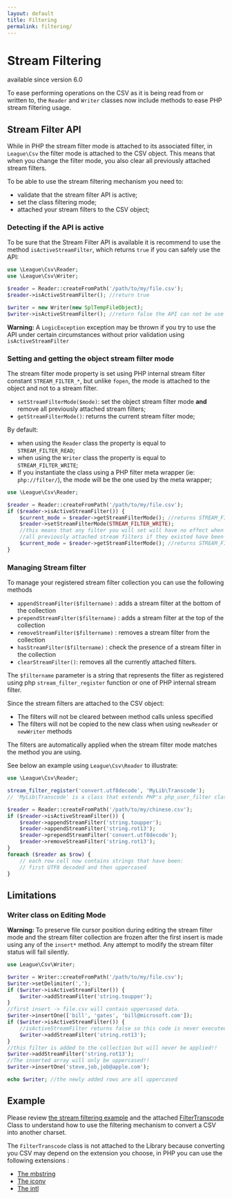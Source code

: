 ```yaml
---
layout: default
title: Filtering
permalink: filtering/
---
```


# Stream Filtering

<p class="message-notice">available since version 6.0</p>

To ease performing operations on the CSV as it is being read from or written to, the `Reader` and `Writer` classes now include methods to ease PHP stream filtering usage.


## Stream Filter API

While in PHP the stream filter mode is attached to its associated filter, in `League\Csv` the filter mode is attached to the CSV object. This means that when you change the filter mode, you also clear all previously attached stream filters.

To be able to use the stream filtering mechanism you need to:

* validate that the stream filter API is active;
* set the class filtering mode;
* attached your stream filters to the CSV object;

### Detecting if the API is active

To be sure that the Stream Filter API is available it is recommend to use the method `isActiveStreamFilter`, which returns `true` if you can safely use the API:

~~~php
use \League\Csv\Reader;
use \League\Csv\Writer;

$reader = Reader::createFromPath('/path/to/my/file.csv');
$reader->isActiveStreamFilter(); //return true

$writer = new Writer(new SplTempFileObject);
$writer->isActiveStreamFilter(); //return false the API can not be use
~~~

<p class="message-warning"><strong>Warning:</strong> A <code>LogicException</code> exception may be thrown if you try to use the API under certain circumstances without prior validation using <code>isActiveStreamFilter</code></p>

### Setting and getting the object stream filter mode

The stream filter mode property is set using PHP internal stream filter constant `STREAM_FILTER_*`, but unlike `fopen`, the mode is attached to the object and not to a stream filter.

* `setStreamFilterMode($mode)`: set the object stream filter mode **and** remove all previously attached stream filters;
* `getStreamFilterMode()`: returns the current stream filter mode;

By default:

- when using the `Reader` class the property is equal to `STREAM_FILTER_READ`;
- when using the `Writer` class the property is equal to `STREAM_FILTER_WRITE`;
- If you instantiate the class using a PHP filter meta wrapper (ie: `php://filter/`), the mode will be the one used by the meta wrapper;

~~~php
use \League\Csv\Reader;

$reader = Reader::createFromPath('/path/to/my/file.csv');
if ($reader->isActiveStreamFilter()) {
	$current_mode = $reader->getStreamFilterMode(); //returns STREAM_FILTER_READ
	$reader->setStreamFilterMode(STREAM_FILTER_WRITE);
	//this means that any filter you will set will have no effect when reading the CSV
	//all previously attached stream filters if they existed have been removed
	$current_mode = $reader->getStreamFilterMode(); //returns STREAM_FILTER_WRITE	
}
~~~

### Managing Stream filter

To manage your registered stream filter collection you can use the following methods

- `appendStreamFilter($filtername)` : adds a stream filter at the bottom of the collection
- `prependStreamFilter($filtername)` : adds a stream filter at the top of the collection
- `removeStreamFilter($filtername)` : removes a stream filter from the collection
- `hasStreamFilter($filtername)` : check the presence of a stream filter in the collection
- `clearStreamFilter()`: removes all the currently attached filters.

The `$filtername` parameter is a string that represents the filter as registered using php `stream_filter_register` function or one of PHP internal stream filter.

Since the stream filters are attached to the CSV object:

* The filters will not be cleared between method calls unless specified
* The filters will not be copied to the new class when using `newReader` or `newWriter` methods

The filters are automatically applied when the stream filter mode matches the method you are using.

See below an example using `League\Csv\Reader` to illustrate:

~~~php
use \League\Csv\Reader;

stream_filter_register('convert.utf8decode', 'MyLib\Transcode');
// 'MyLib\Transcode' is a class that extends PHP's php_user_filter class

$reader = Reader::createFromPath('/path/to/my/chinese.csv');
if ($reader->isActiveStreamFilter()) {
	$reader->appendStreamFilter('string.toupper');
	$reader->appendStreamFilter('string.rot13');
	$reader->prependStreamFilter('convert.utf8decode');
	$reader->removeStreamFilter('string.rot13');
}
foreach ($reader as $row) {
	// each row cell now contains strings that have been:
	// first UTF8 decoded and then uppercased
}
~~~

## Limitations

### Writer class on Editing Mode

<p class="message-warning"><strong>Warning:</strong> To preserve file cursor position during editing the stream filter mode and the stream filter collection are frozen after the first insert is made using any of the <code>insert*</code> method. Any attempt to modify the stream filter status will fail silently.</p>

~~~php
use League\Csv\Writer;

$writer = Writer::createFromPath('/path/to/my/file.csv');
$writer->setDelimiter(',');
if ($writer->isActiveStreamFilter()) {
	$writer->addStreamFilter('string.toupper');
}
//first insert -> file.csv will contain uppercased data.
$writer->insertOne(['bill', 'gates', 'bill@microsoft.com']);
if ($writer->isActiveStreamFilter()) {
	//isActiveStreamFilter returns false so this code is never executed
	$writer->addStreamFilter('string.rot13');
}
//this filter is added to the collection but will never be applied!!
$writer->addStreamFilter('string.rot13');
//The inserted array will only be uppercased!!
$writer->insertOne('steve,job,job@apple.com');

echo $writer; //the newly added rows are all uppercased
~~~

## Example

Please review <a href="https://github.com/thephpleague/csv/blob/master/examples/stream.php" target="_blank">the stream filtering example</a> and the attached <a href="https://github.com/thephpleague/csv/blob/master/examples/lib/FilterTranscode.php" target="_blank">FilterTranscode</a> Class to understand how to use the filtering mechanism to convert a CSV into another charset. 

The `FilterTranscode` class is not attached to the Library because converting you CSV may depend on the extension you choose, in PHP you can use the following extensions : 

<ul>
<li><a href="http://php.net/mbstring" target="_blank">The mbstring</a></li>
<li><a href="http://php.net/iconv" target="_blank">The iconv</a></li>
<li><a href="http://php.net/intl" target="_blank">The intl</a></li>
</ul>